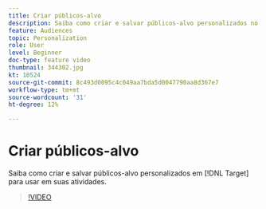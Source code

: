 ```yaml
---
title: Criar públicos-alvo
description: Saiba como criar e salvar públicos-alvo personalizados no Target para usar em suas atividades.
feature: Audiences
topic: Personalization
role: User
level: Beginner
doc-type: feature video
thumbnail: 344302.jpg
kt: 10524
source-git-commit: 8c493d0095c4c049aa7bda5d0047790aa8d367e7
workflow-type: tm+mt
source-wordcount: '31'
ht-degree: 12%

---
```



# Criar públicos-alvo

Saiba como criar e salvar públicos-alvo personalizados em [!DNL Target] para usar em suas atividades.

>[!VIDEO](https://video.tv.adobe.com/v/344302/?quality=12&learn=on)

